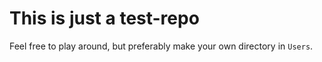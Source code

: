 # This is just a test-repo
Feel free to play around, but preferably make your own directory in `Users`. 
